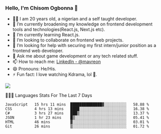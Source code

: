 ### Hello, I'm Chisom Ogbonna 👋
- 👦🏿 I am 20 years old, a nigerian and a self taught developer.
- 🔭 I’m currently broadening my knowledge on frontend development tools and technologies(React.js, Next.js etc).
- 🌱 I’m currently learning React.js.
- 👯 I’m looking to collaborate on frontend web projects.
- 🤔 I’m looking for help with securing my first intern/junior position as a frontend web developer.
- 💬 Ask me about game development or any tech related stuff.
- 📫 How to reach me: [LinkedIn - @mavreon](https://www.linkedin.com/in/mavreon/)
- 😄 Pronouns: He/His.
- ⚡ Fun fact: I love watching Kdrama, lol 🤣.

<img src = "https://github-readme-stats.vercel.app/api?username=mavreon&&show_icons=true&title_color=ffffff&icon_color=bb2acf&text_color=daf7dc&bg_color=151515"/>

👨🏿‍💻 Languages Stats For The Last 7 Days

<!--START_SECTION:waka-->

```text
JavaScript   15 hrs 11 mins  ██████████████▓░░░░░░░░░░   58.88 %
CSS          4 hrs 13 mins   ████░░░░░░░░░░░░░░░░░░░░░   16.38 %
C#           3 hrs 27 mins   ███▒░░░░░░░░░░░░░░░░░░░░░   13.37 %
JSON         1 hr 23 mins    █▒░░░░░░░░░░░░░░░░░░░░░░░   05.41 %
HTML         46 mins         ▓░░░░░░░░░░░░░░░░░░░░░░░░   03.01 %
Git          26 mins         ▒░░░░░░░░░░░░░░░░░░░░░░░░   01.72 %
```

<!--END_SECTION:waka-->
